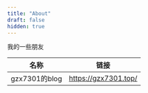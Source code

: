 ```yaml
---
title: "About"
draft: false
hidden: true
---
```


我的一些朋友

| 名称 | 链接 |
| --- | --- |
| gzx7301的blog | https://gzx7301.top/ |